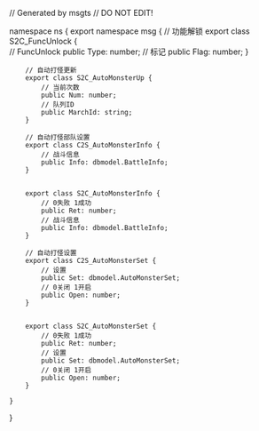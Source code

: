 // Generated by msgts
// DO NOT EDIT!

namespace ns {
	export namespace msg {
		// 功能解锁
		export class S2C_FuncUnlock {	
			// FuncUnlock
			public Type: number; 
			// 标记
			public Flag: number; 
		}
		
		// 自动打怪更新
		export class S2C_AutoMonsterUp {	
			// 当前次数
			public Num: number; 
			// 队列ID
			public MarchId: string; 
		}
		
		// 自动打怪部队设置
		export class C2S_AutoMonsterInfo {	
			// 战斗信息
			public Info: dbmodel.BattleInfo; 
		}
		
		
		export class S2C_AutoMonsterInfo {	
			// 0失败 1成功
			public Ret: number; 
			// 战斗信息
			public Info: dbmodel.BattleInfo; 
		}
		
		// 自动打怪设置
		export class C2S_AutoMonsterSet {	
			// 设置
			public Set: dbmodel.AutoMonsterSet; 
			// 0关闭 1开启
			public Open: number; 
		}
		
		
		export class S2C_AutoMonsterSet {	
			// 0失败 1成功
			public Ret: number; 
			// 设置
			public Set: dbmodel.AutoMonsterSet; 
			// 0关闭 1开启
			public Open: number; 
		}
		
	}
}
